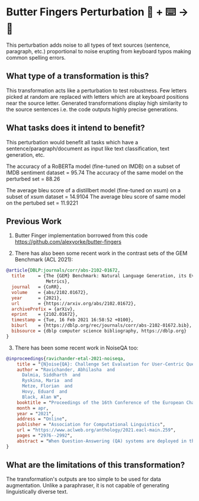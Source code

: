 # Butter Fingers Perturbation 🦎  + ⌨️ → 🐍
This perturbation adds noise to all types of text sources (sentence, paragraph, etc.) proportional to noise erupting 
from keyboard typos making common spelling errors.

## What type of a transformation is this?
This transformation acts like a perturbation to test robustness. Few letters picked at random are replaced with letters 
which are at keyboard positions near the source letter. Generated transformations display high similarity to the 
source sentences i.e. the code outputs highly precise generations. 

## What tasks does it intend to benefit?
This perturbation would benefit all tasks which have a sentence/paragraph/document as input like text classification, 
text generation, etc. 

The accuracy of a RoBERTa model (fine-tuned on IMDB) on a subset of IMDB sentiment dataset = 95.74
The accuracy of the same model on the perturbed set = 88.26

The average bleu score of a distillbert model (fine-tuned on xsum) on a subset of xsum dataset = 14.9104
The average bleu score of same model on the pertubed set = 11.9221

## Previous Work
1) Butter Finger implementation borrowed from this code https://github.com/alexyorke/butter-fingers

2) There has also been some recent work in the contrast sets of the GEM Benchmark (ACL 2021):
```bibtex
@article{DBLP:journals/corr/abs-2102-01672,
  title     = {The {GEM} Benchmark: Natural Language Generation, its Evaluation and
               Metrics},
  journal   = {CoRR},
  volume    = {abs/2102.01672},
  year      = {2021},
  url       = {https://arxiv.org/abs/2102.01672},
  archivePrefix = {arXiv},
  eprint    = {2102.01672},
  timestamp = {Tue, 16 Feb 2021 16:58:52 +0100},
  biburl    = {https://dblp.org/rec/journals/corr/abs-2102-01672.bib},
  bibsource = {dblp computer science bibliography, https://dblp.org}
}
```

3) There has been some recent work in NoiseQA too:
```bibtex
@inproceedings{ravichander-etal-2021-noiseqa,
    title = "{N}oise{QA}: Challenge Set Evaluation for User-Centric Question Answering",
    author = "Ravichander, Abhilasha  and
      Dalmia, Siddharth  and
      Ryskina, Maria  and
      Metze, Florian  and
      Hovy, Eduard  and
      Black, Alan W",
    booktitle = "Proceedings of the 16th Conference of the European Chapter of the Association for Computational Linguistics: Main Volume",
    month = apr,
    year = "2021",
    address = "Online",
    publisher = "Association for Computational Linguistics",
    url = "https://www.aclweb.org/anthology/2021.eacl-main.259",
    pages = "2976--2992",
    abstract = "When Question-Answering (QA) systems are deployed in the real world, users query them through a variety of interfaces, such as speaking to voice assistants, typing questions into a search engine, or even translating questions to languages supported by the QA system. While there has been significant community attention devoted to identifying correct answers in passages assuming a perfectly formed question, we show that components in the pipeline that precede an answering engine can introduce varied and considerable sources of error, and performance can degrade substantially based on these upstream noise sources even for powerful pre-trained QA models. We conclude that there is substantial room for progress before QA systems can be effectively deployed, highlight the need for QA evaluation to expand to consider real-world use, and hope that our findings will spur greater community interest in the issues that arise when our systems actually need to be of utility to humans.",
}
```
## What are the limitations of this transformation?
The transformation's outputs are too simple to be used for data augmentation. Unlike a paraphraser, it is not capable of
 generating linguistically diverse text.
